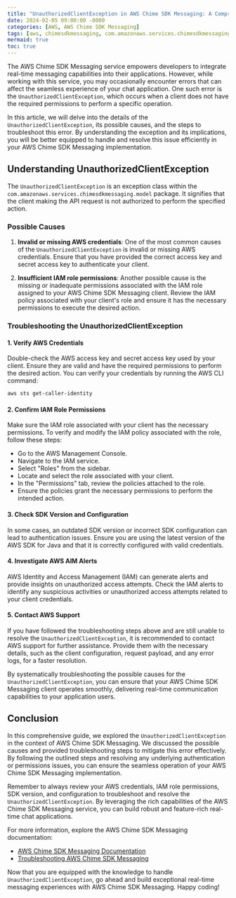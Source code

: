 ```yaml
---
title: "UnauthorizedClientException in AWS Chime SDK Messaging: A Comprehensive Guide"
date: 2024-02-05 09:00:00 -0000
categories: [AWS, AWS Chime SDK Messaging]
tags: [aws, chimesdkmessaging, com.amazonaws.services.chimesdkmessaging.model]
mermaid: true
toc: true
---
```



The AWS Chime SDK Messaging service empowers developers to integrate real-time messaging capabilities into their applications. However, while working with this service, you may occasionally encounter errors that can affect the seamless experience of your chat application. One such error is the `UnauthorizedClientException`, which occurs when a client does not have the required permissions to perform a specific operation.

In this article, we will delve into the details of the `UnauthorizedClientException`, its possible causes, and the steps to troubleshoot this error. By understanding the exception and its implications, you will be better equipped to handle and resolve this issue efficiently in your AWS Chime SDK Messaging implementation.

## Understanding UnauthorizedClientException

The `UnauthorizedClientException` is an exception class within the `com.amazonaws.services.chimesdkmessaging.model` package. It signifies that the client making the API request is not authorized to perform the specified action.

### Possible Causes

1. **Invalid or missing AWS credentials**: One of the most common causes of the `UnauthorizedClientException` is invalid or missing AWS credentials. Ensure that you have provided the correct access key and secret access key to authenticate your client.

2. **Insufficient IAM role permissions**: Another possible cause is the missing or inadequate permissions associated with the IAM role assigned to your AWS Chime SDK Messaging client. Review the IAM policy associated with your client's role and ensure it has the necessary permissions to execute the desired action.

### Troubleshooting the UnauthorizedClientException

#### 1. Verify AWS Credentials
Double-check the AWS access key and secret access key used by your client. Ensure they are valid and have the required permissions to perform the desired action. You can verify your credentials by running the AWS CLI command:
```bash
aws sts get-caller-identity
```

#### 2. Confirm IAM Role Permissions
Make sure the IAM role associated with your client has the necessary permissions. To verify and modify the IAM policy associated with the role, follow these steps:

- Go to the AWS Management Console.
- Navigate to the IAM service.
- Select "Roles" from the sidebar.
- Locate and select the role associated with your client.
- In the "Permissions" tab, review the policies attached to the role.
- Ensure the policies grant the necessary permissions to perform the intended action.

#### 3. Check SDK Version and Configuration
In some cases, an outdated SDK version or incorrect SDK configuration can lead to authentication issues. Ensure you are using the latest version of the AWS SDK for Java and that it is correctly configured with valid credentials.

#### 4. Investigate AWS AIM Alerts
AWS Identity and Access Management (IAM) can generate alerts and provide insights on unauthorized access attempts. Check the IAM alerts to identify any suspicious activities or unauthorized access attempts related to your client credentials.

#### 5. Contact AWS Support
If you have followed the troubleshooting steps above and are still unable to resolve the `UnauthorizedClientException`, it is recommended to contact AWS support for further assistance. Provide them with the necessary details, such as the client configuration, request payload, and any error logs, for a faster resolution.

By systematically troubleshooting the possible causes for the `UnauthorizedClientException`, you can ensure that your AWS Chime SDK Messaging client operates smoothly, delivering real-time communication capabilities to your application users.

## Conclusion

In this comprehensive guide, we explored the `UnauthorizedClientException` in the context of AWS Chime SDK Messaging. We discussed the possible causes and provided troubleshooting steps to mitigate this error effectively. By following the outlined steps and resolving any underlying authentication or permissions issues, you can ensure the seamless operation of your AWS Chime SDK Messaging implementation.

Remember to always review your AWS credentials, IAM role permissions, SDK version, and configuration to troubleshoot and resolve the `UnauthorizedClientException`. By leveraging the rich capabilities of the AWS Chime SDK Messaging service, you can build robust and feature-rich real-time chat applications.

For more information, explore the AWS Chime SDK Messaging documentation:
- [AWS Chime SDK Messaging Documentation](https://docs.aws.amazon.com/chime/latest/APIReference/API_Operations.html)
- [Troubleshooting AWS Chime SDK Messaging](https://docs.aws.amazon.com/chime/latest/APIReference/API_Operations.html#API_Operations_Invocation_Errors)

Now that you are equipped with the knowledge to handle `UnauthorizedClientException`, go ahead and build exceptional real-time messaging experiences with AWS Chime SDK Messaging. Happy coding!
